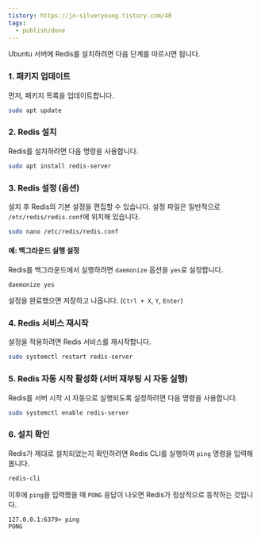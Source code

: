 ```yaml
---
tistory: https://jn-silveryoung.tistory.com/48
tags:
  - publish/done
---
```


Ubuntu 서버에 Redis를 설치하려면 다음 단계를 따르시면 됩니다.

### 1. 패키지 업데이트
먼저, 패키지 목록을 업데이트합니다.

```bash
sudo apt update
```

### 2. Redis 설치
Redis를 설치하려면 다음 명령을 사용합니다.

```bash
sudo apt install redis-server
```

### 3. Redis 설정 (옵션)
설치 후 Redis의 기본 설정을 편집할 수 있습니다. 설정 파일은 일반적으로 `/etc/redis/redis.conf`에 위치해 있습니다.

```bash
sudo nano /etc/redis/redis.conf
```

#### 예: 백그라운드 실행 설정
Redis를 백그라운드에서 실행하려면 `daemonize` 옵션을 `yes`로 설정합니다.

```plaintext
daemonize yes
```

설정을 완료했으면 저장하고 나옵니다. (`Ctrl + X`, `Y`, `Enter`)

### 4. Redis 서비스 재시작
설정을 적용하려면 Redis 서비스를 재시작합니다.

```bash
sudo systemctl restart redis-server
```

### 5. Redis 자동 시작 활성화 (서버 재부팅 시 자동 실행)
Redis를 서버 시작 시 자동으로 실행되도록 설정하려면 다음 명령을 사용합니다.

```bash
sudo systemctl enable redis-server
```

### 6. 설치 확인
Redis가 제대로 설치되었는지 확인하려면 Redis CLI를 실행하여 `ping` 명령을 입력해 봅니다.

```bash
redis-cli
```

이후에 `ping`을 입력했을 때 `PONG` 응답이 나오면 Redis가 정상적으로 동작하는 것입니다.

```plaintext
127.0.0.1:6379> ping
PONG
```